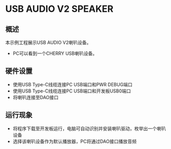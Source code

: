 # USB AUDIO V2 SPEAKER

## 概述

本示例工程展示USB AUDIO V2喇叭设备。

- PC可以看到一个CHERRY USB喇叭设备。

## 硬件设置

- 使用USB Type-C线缆连接PC USB端口和PWR DEBUG端口
- 使用USB Type-C线缆连接PC USB端口和开发板USB0端口
- 将喇叭连接至DAO接口

## 运行现象

- 将程序下载至开发板运行，电脑可自动识别并安装喇叭驱动，枚举出一个喇叭设备
- 选择该喇叭设备作为默认播放器，PC将通过DAO接口播放音频

